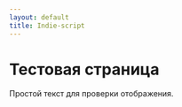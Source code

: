 ```yaml
---
layout: default
title: Indie-script
---
```


# Тестовая страница

Простой текст для проверки отображения.